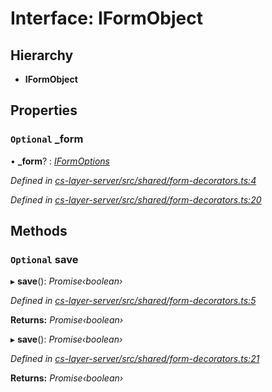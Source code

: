 # Interface: IFormObject

## Hierarchy

* **IFormObject**

## Properties

### `Optional` _form

• **_form**? : *[IFormOptions](_cs_layer_server_src_shared_form_decorators_.iformoptions.md)*

*Defined in [cs-layer-server/src/shared/form-decorators.ts:4](https://github.com/RichardHovenkamp/csnext/blob/eefa977/packages/cs-layer-server/src/shared/form-decorators.ts#L4)*

*Defined in [cs-layer-server/src/shared/form-decorators.ts:20](https://github.com/RichardHovenkamp/csnext/blob/eefa977/packages/cs-layer-server/src/shared/form-decorators.ts#L20)*

## Methods

### `Optional` save

▸ **save**(): *Promise‹boolean›*

*Defined in [cs-layer-server/src/shared/form-decorators.ts:5](https://github.com/RichardHovenkamp/csnext/blob/eefa977/packages/cs-layer-server/src/shared/form-decorators.ts#L5)*

**Returns:** *Promise‹boolean›*

▸ **save**(): *Promise‹boolean›*

*Defined in [cs-layer-server/src/shared/form-decorators.ts:21](https://github.com/RichardHovenkamp/csnext/blob/eefa977/packages/cs-layer-server/src/shared/form-decorators.ts#L21)*

**Returns:** *Promise‹boolean›*
